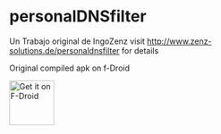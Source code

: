 # personalDNSfilter

Un Trabajo original de IngoZenz visit http://www.zenz-solutions.de/personaldnsfilter for details

Original compiled apk on f-Droid

[<img src="https://f-droid.org/badge/get-it-on.png"
     alt="Get it on F-Droid"
     height="80">](https://f-droid.org/packages/dnsfilter.android/)
